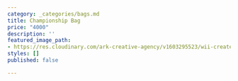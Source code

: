 ```yaml
---
category: _categories/bags.md
title: Championship Bag
price: "4000"
description: ''
featured_image_path:
- https://res.cloudinary.com/ark-creative-agency/v1603295523/wii-create/uploads/Championship-Backpack-IDEA-52008-BL-NO-LOGO_default_cjb5f1.png
styles: []
published: false

---
```

